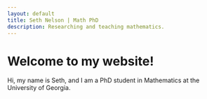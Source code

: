 ```yaml
---
layout: default
title: Seth Nelson | Math PhD
description: Researching and teaching mathematics.
---
```


# Welcome to my website!

Hi, my name is Seth, and I am a PhD student in Mathematics at the University of Georgia.

